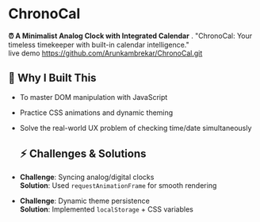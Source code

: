 # ChronoCal
**⏰ A Minimalist Analog Clock with Integrated Calendar** .
"ChronoCal: Your timeless timekeeper with built-in calendar intelligence."  
live demo 
https://github.com/Arunkambrekar/ChronoCal.git

## 🎯 Why I Built This  
- To master DOM manipulation with JavaScript  
- Practice CSS animations and dynamic theming  
- Solve the real-world UX problem of checking time/date simultaneously

  ## ⚡ Challenges & Solutions  
- **Challenge**: Syncing analog/digital clocks  
  **Solution**: Used `requestAnimationFrame` for smooth rendering  
- **Challenge**: Dynamic theme persistence  
  **Solution**: Implemented `localStorage` + CSS variables  
